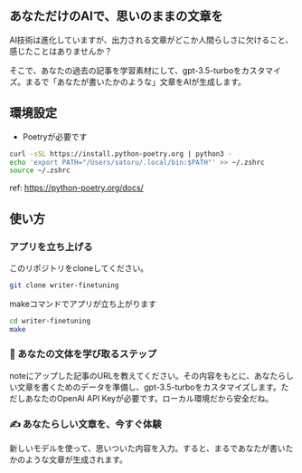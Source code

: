 ## あなただけのAIで、思いのままの文章を

AI技術は進化していますが、出力される文章がどこか人間らしさに欠けること、感じたことはありませんか？

そこで、あなたの過去の記事を学習素材にして、gpt-3.5-turboをカスタマイズ。まるで「あなたが書いたかのような」文章をAIが生成します。


## 環境設定

- Poetryが必要です

```sh
curl -sSL https://install.python-poetry.org | python3 -
echo 'export PATH="/Users/satoru/.local/bin:$PATH"' >> ~/.zshrc
source ~/.zshrc
```

ref: https://python-poetry.org/docs/


## 使い方

### アプリを立ち上げる

このリポジトリをcloneしてください。

```sh
git clone writer-finetuning
```

makeコマンドでアプリが立ち上がります

```sh
cd writer-finetuning
make
```


### 💸 あなたの文体を学び取るステップ
noteにアップした記事のURLを教えてください。その内容をもとに、あなたらしい文章を書くためのデータを準備し、gpt-3.5-turboをカスタマイズします。ただしあなたのOpenAI API Keyが必要です。ローカル環境だから安全だね。

### ✍️ あなたらしい文章を、今すぐ体験
新しいモデルを使って、思いついた内容を入力。すると、まるであなたが書いたかのような文章が生成されます。

